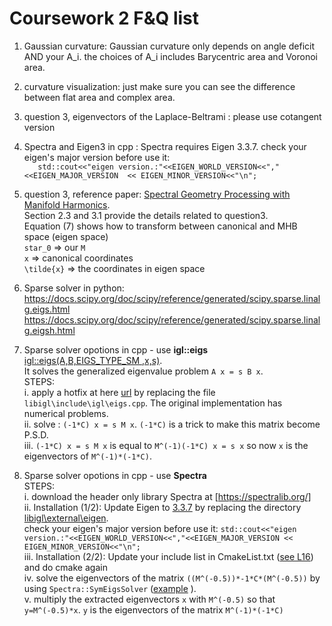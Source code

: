 # Coursework 2 F&Q list


1. Gaussian curvature: Gaussian curvature only depends on angle deficit AND your A_i. the choices of A_i includes Barycentric area and Voronoi area. 
2. curvature visualization: just make sure you can see the difference between flat area and complex area. 

3. question 3, eigenvectors of the Laplace-Beltrami : please use cotangent version

4. Spectra and Eigen3 in cpp : Spectra requires Eigen 3.3.7. check your eigen's major version before use it:  
`	std::cout<<"eigen version.:"<<EIGEN_WORLD_VERSION<<","<<EIGEN_MAJOR_VERSION  << EIGEN_MINOR_VERSION<<"\n";`

5. question 3, reference paper: [Spectral Geometry Processing with Manifold Harmonics](http://www.cs.jhu.edu/~misha/ReadingSeminar/Papers/Vallet08.pdf).  
Section 2.3 and 3.1 provide the details related to question3.  
Equation (7) shows how to transform between canonical and MHB space (eigen space)  
`star_0` => our `M`  
`x` => canonical coordinates  
`\tilde{x}` => the coordinates in eigen space  

6. Sparse solver in python:
 https://docs.scipy.org/doc/scipy/reference/generated/scipy.sparse.linalg.eigs.html
 https://docs.scipy.org/doc/scipy/reference/generated/scipy.sparse.linalg.eigsh.html

7. Sparse solver opotions in cpp - use **igl::eigs**  
[igl::eigs(A,B,EIGS_TYPE_SM ,x,s)](https://github.com/libigl/libigl/blob/508cb9940f4d1e8e54137d5afe2fd2eb9c4dc672/include/igl/eigs.h).  
It solves the generalized eigenvalue problem `A x = s B x`.  
STEPS:  
i. apply a hotfix at here [url](https://gist.github.com/yushiangw/c4579efca5a7ee7c5a0e3903dc8d165a) by replacing the file `libigl\include\igl\eigs.cpp`. The original implementation has numerical problems.  
ii. solve : `(-1*C) x = s M x`. `(-1*C)` is a trick to make this matrix become P.S.D.  
iii. `(-1*C) x = s M x` is equal to `M^(-1)(-1*C) x = s x` so now `x` is the eigenvectors of `M^(-1)*(-1*C)`. 

8. Sparse solver opotions in cpp - use **Spectra**  
STEPS:  
i. download the header only library Spectra at [https://spectralib.org/]   
ii. Installation (1/2): Update Eigen to [3.3.7](http://eigen.tuxfamily.org/index.php?title=Main_Page) by replacing the directory [libigl\external\eigen]().  
check your eigen's major version before use it:
`std::cout<<"eigen version.:"<<EIGEN_WORLD_VERSION<<","<<EIGEN_MAJOR_VERSION << EIGEN_MINOR_VERSION<<"\n";`  
iii. Installation (2/2): Update your include list in CmakeList.txt ([see L16](https://gist.github.com/yushiangw/3e81f5cdf0e4f6a6cfadd8740f4117e5#file-cmakelists-txt-L16)) and do cmake again  
iv. solve the eigenvectors of the matrix `((M^(-0.5))*-1*C*(M^(-0.5))` by using `Spectra::SymEigsSolver` ([example](https://spectralib.org/quick-start.html) ).  
v. multiply the extracted eigenvectors `x` with `M^(-0.5)` so that `y=M^(-0.5)*x`. `y` is the eigenvectors of the matrix `M^(-1)*(-1*C)`  
